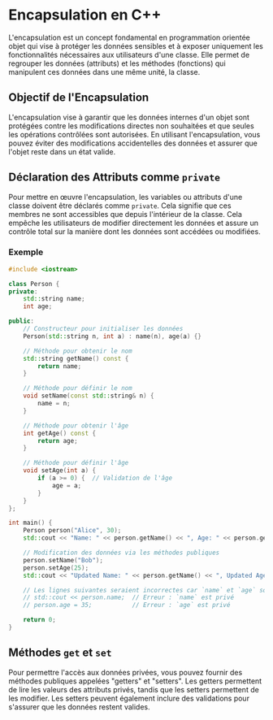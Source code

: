 # Encapsulation en C++

L'encapsulation est un concept fondamental en programmation orientée objet qui vise à protéger les données sensibles et à exposer uniquement les fonctionnalités nécessaires aux utilisateurs d'une classe. Elle permet de regrouper les données (attributs) et les méthodes (fonctions) qui manipulent ces données dans une même unité, la classe.

## Objectif de l'Encapsulation

L'encapsulation vise à garantir que les données internes d'un objet sont protégées contre les modifications directes non souhaitées et que seules les opérations contrôlées sont autorisées. En utilisant l'encapsulation, vous pouvez éviter des modifications accidentelles des données et assurer que l'objet reste dans un état valide.

## Déclaration des Attributs comme `private`

Pour mettre en œuvre l'encapsulation, les variables ou attributs d'une classe doivent être déclarés comme `private`. Cela signifie que ces membres ne sont accessibles que depuis l'intérieur de la classe. Cela empêche les utilisateurs de modifier directement les données et assure un contrôle total sur la manière dont les données sont accédées ou modifiées.

### Exemple

```cpp
#include <iostream>

class Person {
private:
    std::string name;
    int age;

public:
    // Constructeur pour initialiser les données
    Person(std::string n, int a) : name(n), age(a) {}

    // Méthode pour obtenir le nom
    std::string getName() const {
        return name;
    }

    // Méthode pour définir le nom
    void setName(const std::string& n) {
        name = n;
    }

    // Méthode pour obtenir l'âge
    int getAge() const {
        return age;
    }

    // Méthode pour définir l'âge
    void setAge(int a) {
        if (a >= 0) {  // Validation de l'âge
            age = a;
        }
    }
};

int main() {
    Person person("Alice", 30);
    std::cout << "Name: " << person.getName() << ", Age: " << person.getAge() << std::endl;

    // Modification des données via les méthodes publiques
    person.setName("Bob");
    person.setAge(25);
    std::cout << "Updated Name: " << person.getName() << ", Updated Age: " << person.getAge() << std::endl;

    // Les lignes suivantes seraient incorrectes car `name` et `age` sont privés
    // std::cout << person.name;  // Erreur : `name` est privé
    // person.age = 35;           // Erreur : `age` est privé

    return 0;
}
```

## Méthodes `get` et `set`

Pour permettre l'accès aux données privées, vous pouvez fournir des méthodes publiques appelées "getters" et "setters". Les getters permettent de lire les valeurs des attributs privés, tandis que les setters permettent de les modifier. Les setters peuvent également inclure des validations pour s'assurer que les données restent valides.
